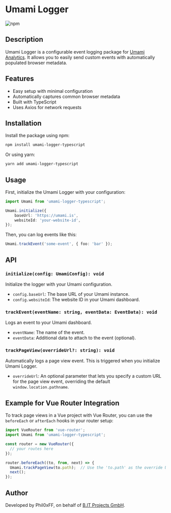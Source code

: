 # Umami Logger

![npm](https://img.shields.io/npm/v/umami-logger-typescript)

## Description

Umami Logger is a configurable event logging package for [Umami Analytics](https://umami.is). It allows you to easily send custom events with automatically populated browser metadata.

## Features

- Easy setup with minimal configuration
- Automatically captures common browser metadata
- Built with TypeScript
- Uses Axios for network requests

## Installation

Install the package using npm:

```bash
npm install umami-logger-typescript
```

Or using yarn:

```bash
yarn add umami-logger-typescript
```

## Usage

First, initialize the Umami Logger with your configuration:

```typescript
import Umami from 'umami-logger-typescript';

Umami.initialize({
    baseUrl: 'https://umami.is',
    websiteId: 'your-website-id',
});
```

Then, you can log events like this:

```typescript
Umami.trackEvent('some-event', { foo: 'bar' });
```

## API

### `initialize(config: UmamiConfig): void`

Initialize the logger with your Umami configuration.

- `config.baseUrl`: The base URL of your Umami instance.
- `config.websiteId`: The website ID in your Umami dashboard.

### `trackEvent(eventName: string, eventData: EventData): void`

Logs an event to your Umami dashboard.

- `eventName`: The name of the event.
- `eventData`: Additional data to attach to the event (optional).

### `trackPageView(overrideUrl?: string): void`

Automatically logs a page view event. This is triggered when you initialize Umami Logger.

- `overrideUrl`: An optional parameter that lets you specify a custom URL for the page view event, overriding the default `window.location.pathname`.

## Example for Vue Router Integration

To track page views in a Vue project with Vue Router, you can use the `beforeEach` or `afterEach` hooks in your router setup:

```typescript
import VueRouter from 'vue-router';
import Umami from 'umami-logger-typescript';

const router = new VueRouter({
  // your routes here
});

router.beforeEach((to, from, next) => {
  Umami.trackPageView(to.path);  // Use the 'to.path' as the override URL
  next();
});
```

## Author

Developed by Phil0xFF, on behalf of [B.IT Projects GmbH](https://b-it-projects.de).
